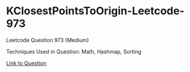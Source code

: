 # KClosestPointsToOrigin-Leetcode-973

Leetcode Question 973 (Medium)

Techniques Used in Question:
Math, Hashmap, Sorting

[Link to Question](https://leetcode.com/problems/k-closest-points-to-origin/)
